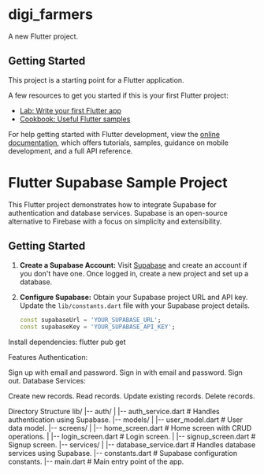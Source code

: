 # digi_farmers

A new Flutter project.

## Getting Started

This project is a starting point for a Flutter application.

A few resources to get you started if this is your first Flutter project:

- [Lab: Write your first Flutter app](https://docs.flutter.dev/get-started/codelab)
- [Cookbook: Useful Flutter samples](https://docs.flutter.dev/cookbook)

For help getting started with Flutter development, view the
[online documentation](https://docs.flutter.dev/), which offers tutorials,
samples, guidance on mobile development, and a full API reference.

# Flutter Supabase Sample Project

This Flutter project demonstrates how to integrate Supabase for authentication and database services. Supabase is an open-source alternative to Firebase with a focus on simplicity and extensibility.

## Getting Started

1. **Create a Supabase Account:**
   Visit [Supabase](https://supabase.io/) and create an account if you don't have one. Once logged in, create a new project and set up a database.

2. **Configure Supabase:**
   Obtain your Supabase project URL and API key. Update the `lib/constants.dart` file with your Supabase project details.

   ```dart
   const supabaseUrl = 'YOUR_SUPABASE_URL';
   const supabaseKey = 'YOUR_SUPABASE_API_KEY';
   
Install dependencies: flutter pub get

Features
Authentication:

Sign up with email and password.
Sign in with email and password.
Sign out.
Database Services:

Create new records.
Read records.
Update existing records.
Delete records.

Directory Structure
lib/
|-- auth/
|   |-- auth_service.dart       # Handles authentication using Supabase.
|-- models/
|   |-- user_model.dart         # User data model.
|-- screens/
|   |-- home_screen.dart        # Home screen with CRUD operations.
|   |-- login_screen.dart       # Login screen.
|   |-- signup_screen.dart      # Signup screen.
|-- services/
|   |-- database_service.dart   # Handles database services using Supabase.
|-- constants.dart              # Supabase configuration constants.
|-- main.dart                   # Main entry point of the app.
